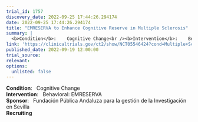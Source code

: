 ```yaml
---
trial_id: 1757
discovery_date: 2022-09-25 17:44:26.294174
date: 2022-09-25 17:44:26.294174
title: "EMRESERVA to Enhance Cognitive Reserve in Multiple Sclerosis"
summary: |
  <b>Condition</b>:    Cognitive Change<br /><b>Intervention</b>:    Behavioral: EMRESERVA<br /><b>Sponsor</b>:    Fundación Pública Andaluza para la gestión de la Investigación en Sevilla<br /><b>Recruiting</b>
link: 'https://clinicaltrials.gov/ct2/show/NCT05546424?cond=Multiple+Sclerosis&sfpd_d=14&sel_rss=new14'
published_date: 2022-09-19 12:00:00
trial_source: 
relevant: 
options:
  unlisted: false
---
```

<b>Condition</b>:    Cognitive Change<br /><b>Intervention</b>:    Behavioral: EMRESERVA<br /><b>Sponsor</b>:    Fundación Pública Andaluza para la gestión de la Investigación en Sevilla<br /><b>Recruiting</b>